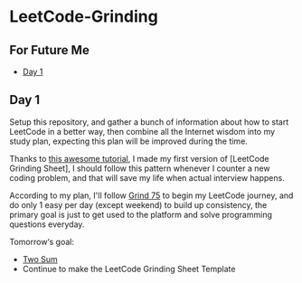 # LeetCode-Grinding

## For Future Me

- [Day 1](#day-1)

## Day 1

Setup this repository, and gather a bunch of information about how to start LeetCode in a better way, then combine all the Internet wisdom into my study plan, expecting this plan will be improved during the time.

Thanks to [this awesome tutorial](https://www.hiredintech.com/classrooms/algorithm-design/lesson/77), I made my first version of [LeetCode Grinding Sheet], I should follow this pattern whenever I counter a new coding problem, and that will save my life when actual interview happens.

According to my plan, I'll follow [Grind 75](https://www.techinterviewhandbook.org/grind75) to begin my LeetCode journey, and do only 1 easy per day (except weekend) to build up consistency, the primary goal is just to get used to the platform and solve programming questions everyday.

Tomorrow‘s goal:

- [Two Sum](https://leetcode.com/problems/two-sum/)
- Continue to make the LeetCode Grinding Sheet Template
